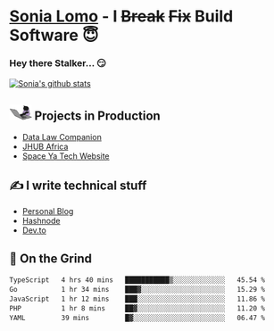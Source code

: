 # [Sonia Lomo](https://sonylomo.github.io/) - I ~~Break~~ ~~Fix~~ Build Software 😇
### Hey there Stalker... 😏 

<a href="https://github.com/sonylomo/github-readme-stats">
  <img align="center" src="https://media.giphy.com/media/lU05nFSW6Y2A/giphy.gif" alt="Sonia's github stats" />
</a>

## <img src="assets/devcat.gif" width="40"> Projects in Production
- [Data Law Companion](https://datalawcompanion.org/)
- [JHUB Africa](https://jhubafrica.com/)
- [Space Ya Tech Website](https://www.spaceyatech.com/)

## ✍️ I write technical stuff
- [Personal Blog](https://sonylomo-github-io.vercel.app/blog)
- [Hashnode](https://sonylomo.hashnode.dev/)
- [Dev.to](https://dev.to/sonylomo)

## 🤡 On the Grind
<!--START_SECTION:waka-->

```txt
TypeScript   4 hrs 40 mins   ███████████▒░░░░░░░░░░░░░   45.54 %
Go           1 hr 34 mins    ███▓░░░░░░░░░░░░░░░░░░░░░   15.29 %
JavaScript   1 hr 12 mins    ███░░░░░░░░░░░░░░░░░░░░░░   11.86 %
PHP          1 hr 8 mins     ██▓░░░░░░░░░░░░░░░░░░░░░░   11.20 %
YAML         39 mins         █▓░░░░░░░░░░░░░░░░░░░░░░░   06.47 %
```

<!--END_SECTION:waka-->
